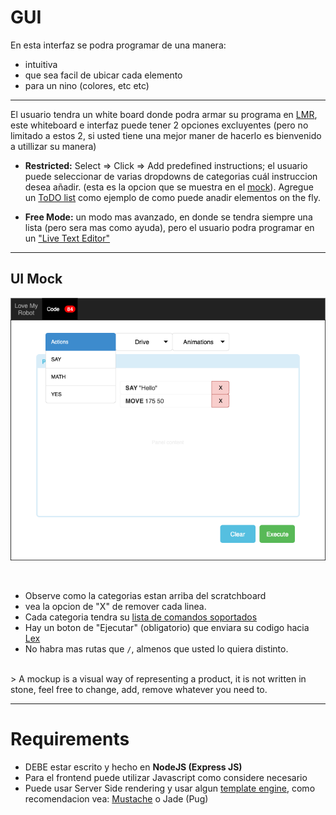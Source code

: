 # GUI

En esta interfaz se podra programar de una manera:

- intuitiva
- que sea facil de ubicar cada elemento
- para un nino (colores, etc etc)

---

El usuario tendra un white board donde podra armar su programa en [LMR](lmr.md), este whiteboard e interfaz puede tener 2 opciones excluyentes (pero no limitado a estos 2, si usted tiene una mejor maner de hacerlo es bienvenido a utillizar su manera)

- **Restricted:** Select => Click => Add predefined instructions; el usuario puede seleccionar de varias dropdowns de categorias cuál instruccion desea añadir. (esta es la opcion que se muestra en el [mock](#ui-mock)). Agregue un [ToDO list](examples.md#todo-list) como ejemplo de como puede anadir elementos on the fly.

- **Free Mode:** un modo mas avanzado, en donde se tendra siempre una lista (pero sera mas como ayuda), pero el usuario podra programar en un ["Live Text Editor"](examples.md#live-code-editor)


---
## UI Mock

![gui](img/gui.png)

<br>

- Observe como la categorias estan arriba del scratchboard
- vea la opcion de "X" de remover cada linea.
- Cada categoria tendra su [lista de comandos soportados](lmr.md)
- Hay un boton de "Ejecutar" (obligatorio) que enviara su codigo hacia [Lex](lex.md)
- No habra mas rutas que `/`, almenos que usted lo quiera distinto.

<br>
> A mockup is a visual way of representing a product, it is not written in stone, feel free to change, add, remove whatever you need to.


---

# Requirements

- DEBE estar escrito y hecho en **NodeJS (Express JS)**
- Para el frontend puede utilizar Javascript como considere necesario
- Puede usar Server Side rendering y usar algun [template engine](https://expressjs.com/en/guide/using-template-engines.html), como recomendacion vea: [Mustache](https://www.npmjs.com/package/mustache) o Jade (Pug)